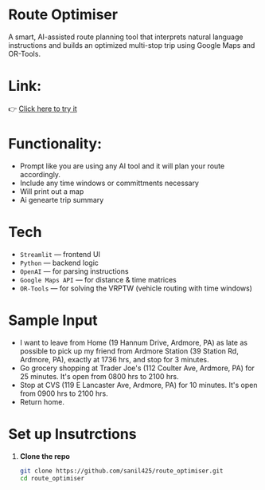 # Route Optimiser
A smart, AI-assisted route planning tool that interprets natural language instructions and builds an optimized multi-stop trip using Google Maps and OR-Tools.

# Link:
👉 [Click here to try it](https://route-optimiser.streamlit.app)  

# Functionality:
- Prompt like you are using any AI tool and it will plan your route accordingly.
- Include any time windows or committments necessary 
- Will print out a map
- Ai genearte trip summary

# Tech
- `Streamlit` — frontend UI
- `Python` — backend logic
- `OpenAI` — for parsing instructions
- `Google Maps API` — for distance & time matrices
- `OR-Tools` — for solving the VRPTW (vehicle routing with time windows)

# Sample Input
- I want to leave from Home (19 Hannum Drive, Ardmore, PA) as late as possible to pick up my friend from Ardmore Station (39 Station Rd, Ardmore, PA), exactly at 1736 hrs, and stop for 3 minutes.
- Go grocery shopping at Trader Joe's (112 Coulter Ave, Ardmore, PA) for 25 minutes. It's open from 0800 hrs to 2100 hrs.
- Stop at CVS (119 E Lancaster Ave, Ardmore, PA) for 10 minutes. It's open from 0900 hrs to 2100 hrs.
- Return home.

# Set up Insutrctions
1. **Clone the repo**  
   ```bash
   git clone https://github.com/sanil425/route_optimiser.git
   cd route_optimiser
